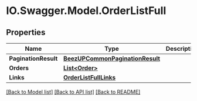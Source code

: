 # IO.Swagger.Model.OrderListFull
## Properties

Name | Type | Description | Notes
------------ | ------------- | ------------- | -------------
**PaginationResult** | [**BeezUPCommonPaginationResult**](BeezUPCommonPaginationResult.md) |  | 
**Orders** | [**List&lt;Order&gt;**](Order.md) |  | 
**Links** | [**OrderListFullLinks**](OrderListFullLinks.md) |  | 

[[Back to Model list]](../README.md#documentation-for-models) [[Back to API list]](../README.md#documentation-for-api-endpoints) [[Back to README]](../README.md)

